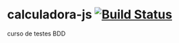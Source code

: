 # calculadora-js [![Build Status](https://travis-ci.org/mamontei/calculadora-js.svg?branch=master)](https://travis-ci.org/mamontei/calculadora-js)
curso de testes BDD

